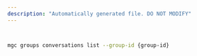 ```yaml
---
description: "Automatically generated file. DO NOT MODIFY"
---
```


```bash


mgc groups conversations list --group-id {group-id}

```